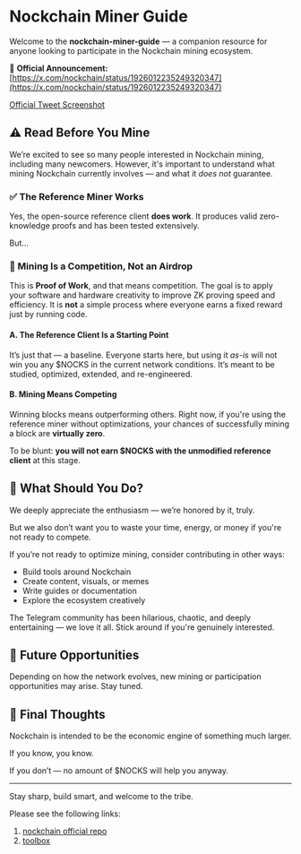 # Nockchain Miner Guide

Welcome to the **nockchain-miner-guide** — a companion resource for anyone looking to participate in the Nockchain mining ecosystem.


📢 **Official Announcement:** [https://x.com/nockchain/status/1926012235249320347](https://x.com/nockchain/status/1926012235249320347)

[Official Tweet Screenshot](images/nockchain_tweet_20250524.png)

## ⚠️ Read Before You Mine

We’re excited to see so many people interested in Nockchain mining, including many newcomers. However, it's important to understand what mining Nockchain currently involves — and what it *does not* guarantee.

### ✅ The Reference Miner Works

Yes, the open-source reference client **does work**. It produces valid zero-knowledge proofs and has been tested extensively.

But…

### 🚨 Mining Is a Competition, Not an Airdrop

This is **Proof of Work**, and that means competition. The goal is to apply your software and hardware creativity to improve ZK proving speed and efficiency. It is **not** a simple process where everyone earns a fixed reward just by running code.

#### A. The Reference Client Is a Starting Point

It’s just that — a baseline. Everyone starts here, but using it *as-is* will not win you any $NOCKS in the current network conditions. It’s meant to be studied, optimized, extended, and re-engineered.

#### B. Mining Means Competing

Winning blocks means outperforming others. Right now, if you're using the reference miner without optimizations, your chances of successfully mining a block are **virtually zero**.

To be blunt: **you will not earn $NOCKS with the unmodified reference client** at this stage.

## 👷 What Should You Do?

We deeply appreciate the enthusiasm — we’re honored by it, truly.

But we also don’t want you to waste your time, energy, or money if you're not ready to compete.

If you’re not ready to optimize mining, consider contributing in other ways:
- Build tools around Nockchain
- Create content, visuals, or memes
- Write guides or documentation
- Explore the ecosystem creatively

The Telegram community has been hilarious, chaotic, and deeply entertaining — we love it all. Stick around if you're genuinely interested.

## 🔮 Future Opportunities

Depending on how the network evolves, new mining or participation opportunities may arise. Stay tuned.

## 🧠 Final Thoughts

Nockchain is intended to be the economic engine of something much larger.

If you know, you know.

If you don’t — no amount of $NOCKS will help you anyway.

---

Stay sharp, build smart, and welcome to the tribe.

Please see the following links:

1. [nockchain official repo](https://github.com/zorp-corp/nockchain)
2. [toolbox](miner-toolbox/README.md)
